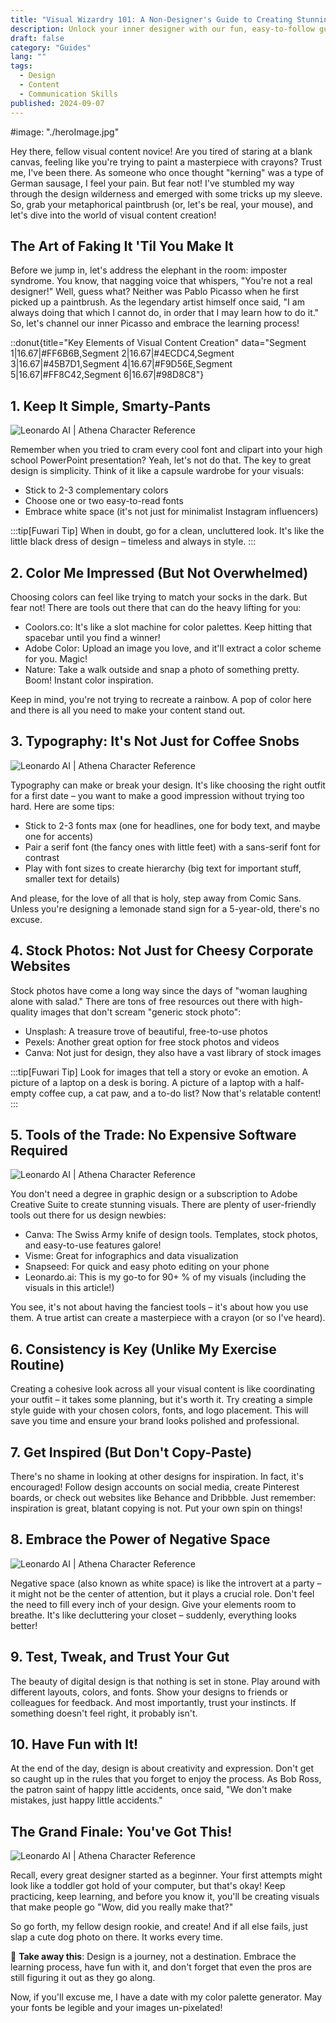 ```yaml
---
title: "Visual Wizardry 101: A Non-Designer's Guide to Creating Stunning Content"
description: Unlock your inner designer with our fun, easy-to-follow guide to visual content creation. No fancy degree required – just creativity and a sense of humor!
draft: false
category: "Guides"
lang: ""
tags:
  - Design
  - Content
  - Communication Skills
published: 2024-09-07
---
```


#image: "./heroImage.jpg"


Hey there, fellow visual content novice! Are you tired of staring at a blank canvas, feeling like you're trying to paint a masterpiece with crayons? Trust me, I've been there. As someone who once thought "kerning" was a type of German sausage, I feel your pain. But fear not! I've stumbled my way through the design wilderness and emerged with some tricks up my sleeve. So, grab your metaphorical paintbrush (or, let's be real, your mouse), and let's dive into the world of visual content creation!


## The Art of Faking It 'Til You Make It

Before we jump in, let's address the elephant in the room: imposter syndrome. You know, that nagging voice that whispers, "You're not a real designer!" Well, guess what? Neither was Pablo Picasso when he first picked up a paintbrush. As the legendary artist himself once said, "I am always doing that which I cannot do, in order that I may learn how to do it." So, let's channel our inner Picasso and embrace the learning process!

::donut{title="Key Elements of Visual Content Creation" data="Segment 1|16.67|#FF6B6B,Segment 2|16.67|#4ECDC4,Segment 3|16.67|#45B7D1,Segment 4|16.67|#F9D56E,Segment 5|16.67|#FF8C42,Segment 6|16.67|#98D8C8"}

## 1. Keep It Simple, Smarty-Pants

![Leonardo AI | Athena Character Reference][def]

Remember when you tried to cram every cool font and clipart into your high school PowerPoint presentation? Yeah, let's not do that. The key to great design is simplicity. Think of it like a capsule wardrobe for your visuals:

- Stick to 2-3 complementary colors
- Choose one or two easy-to-read fonts
- Embrace white space (it's not just for minimalist Instagram influencers)

:::tip[Fuwari Tip]
When in doubt, go for a clean, uncluttered look. It's like the little black dress of design – timeless and always in style.
:::

## 2. Color Me Impressed (But Not Overwhelmed)

Choosing colors can feel like trying to match your socks in the dark. But fear not! There are tools out there that can do the heavy lifting for you:

- Coolors.co: It's like a slot machine for color palettes. Keep hitting that spacebar until you find a winner!
- Adobe Color: Upload an image you love, and it'll extract a color scheme for you. Magic!
- Nature: Take a walk outside and snap a photo of something pretty. Boom! Instant color inspiration.

Keep in mind, you're not trying to recreate a rainbow. A pop of color here and there is all you need to make your content stand out.

## 3. Typography: It's Not Just for Coffee Snobs

![Leonardo AI | Athena Character Reference](https://res-3.cloudinary.com/ddicetqs5/image/upload/f_auto,fl_force_strip,q_auto:best/v1/wayfinder-ghost-blog/Illustrative_Albedo_A_captivating_techsavvy_woman_Athena_exudi_3--43-)

Typography can make or break your design. It's like choosing the right outfit for a first date – you want to make a good impression without trying too hard. Here are some tips:

- Stick to 2-3 fonts max (one for headlines, one for body text, and maybe one for accents)
- Pair a serif font (the fancy ones with little feet) with a sans-serif font for contrast
- Play with font sizes to create hierarchy (big text for important stuff, smaller text for details)

And please, for the love of all that is holy, step away from Comic Sans. Unless you're designing a lemonade stand sign for a 5-year-old, there's no excuse.

## 4. Stock Photos: Not Just for Cheesy Corporate Websites

Stock photos have come a long way since the days of "woman laughing alone with salad." There are tons of free resources out there with high-quality images that don't scream "generic stock photo":

- Unsplash: A treasure trove of beautiful, free-to-use photos
- Pexels: Another great option for free stock photos and videos
- Canva: Not just for design, they also have a vast library of stock images

:::tip[Fuwari Tip]
Look for images that tell a story or evoke an emotion. A picture of a laptop on a desk is boring. A picture of a laptop with a half-empty coffee cup, a cat paw, and a to-do list? Now that's relatable content!
:::

## 5. Tools of the Trade: No Expensive Software Required

![Leonardo AI | Athena Character Reference](https://res-5.cloudinary.com/ddicetqs5/image/upload/f_auto,fl_force_strip,q_auto:best/v1/wayfinder-ghost-blog/Illustrative_Albedo_A_captivating_techsavvy_woman_Athena_exudi_4--46-)

You don't need a degree in graphic design or a subscription to Adobe Creative Suite to create stunning visuals. There are plenty of user-friendly tools out there for us design newbies:

- Canva: The Swiss Army knife of design tools. Templates, stock photos, and easy-to-use features galore!
- Visme: Great for infographics and data visualization
- Snapseed: For quick and easy photo editing on your phone
- Leonardo.ai: This is my go-to for 90+ % of my visuals (including the visuals in this article!)

You see, it's not about having the fanciest tools – it's about how you use them. A true artist can create a masterpiece with a crayon (or so I've heard).

## 6. Consistency is Key (Unlike My Exercise Routine)

Creating a cohesive look across all your visual content is like coordinating your outfit – it takes some planning, but it's worth it. Try creating a simple style guide with your chosen colors, fonts, and logo placement. This will save you time and ensure your brand looks polished and professional.

## 7. Get Inspired (But Don't Copy-Paste)

There's no shame in looking at other designs for inspiration. In fact, it's encouraged! Follow design accounts on social media, create Pinterest boards, or check out websites like Behance and Dribbble. Just remember: inspiration is great, blatant copying is not. Put your own spin on things!

## 8. Embrace the Power of Negative Space

![Leonardo AI | Athena Character Reference](https://res-3.cloudinary.com/ddicetqs5/image/upload/f_auto,fl_force_strip,q_auto:best/v1/wayfinder-ghost-blog/Illustrative_Albedo_A_captivating_techsavvy_woman_Athena_exudi_2--43-)

Negative space (also known as white space) is like the introvert at a party – it might not be the center of attention, but it plays a crucial role. Don't feel the need to fill every inch of your design. Give your elements room to breathe. It's like decluttering your closet – suddenly, everything looks better!

## 9. Test, Tweak, and Trust Your Gut

The beauty of digital design is that nothing is set in stone. Play around with different layouts, colors, and fonts. Show your designs to friends or colleagues for feedback. And most importantly, trust your instincts. If something doesn't feel right, it probably isn't.

## 10. Have Fun with It!

At the end of the day, design is about creativity and expression. Don't get so caught up in the rules that you forget to enjoy the process. As Bob Ross, the patron saint of happy little accidents, once said, "We don't make mistakes, just happy little accidents."

## The Grand Finale: You've Got This!

![Leonardo AI | Athena Character Reference](https://res-2.cloudinary.com/ddicetqs5/image/upload/f_auto,fl_force_strip,q_auto:best/v1/wayfinder-ghost-blog/Illustrative_Albedo_A_captivating_techsavvy_woman_Athena_exudi_1--49-)

Recall, every great designer started as a beginner. Your first attempts might look like a toddler got hold of your computer, but that's okay! Keep practicing, keep learning, and before you know it, you'll be creating visuals that make people go "Wow, did you really make that?"

So go forth, my fellow design rookie, and create! And if all else fails, just slap a cute dog photo on there. It works every time.

🎨 **Take away this**: Design is a journey, not a destination. Embrace the learning process, have fun with it, and don't forget that even the pros are still figuring it out as they go along.

Now, if you'll excuse me, I have a date with my color palette generator. May your fonts be legible and your images un-pixelated!

[def]: https://res-4.cloudinary.com/ddicetqs5/image/upload/f_auto,fl_force_strip,q_auto:best/v1/wayfinder-ghost-blog/Illustrative_Albedo_A_captivating_techsavvy_woman_Athena_exudi_0--45-
